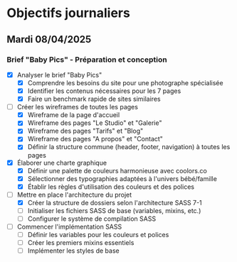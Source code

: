 # Objectifs journaliers

## Mardi 08/04/2025

### Brief "Baby Pics" - Préparation et conception

- [x] Analyser le brief "Baby Pics"
  - [x] Comprendre les besoins du site pour une photographe spécialisée
  - [x] Identifier les contenus nécessaires pour les 7 pages
  - [x] Faire un benchmark rapide de sites similaires

- [ ] Créer les wireframes de toutes les pages
  - [x] Wireframe de la page d'accueil
  - [x] Wireframe des pages "Le Studio" et "Galerie"
  - [x] Wireframe des pages "Tarifs" et "Blog"
  - [x] Wireframe des pages "A propos" et "Contact"
  - [x] Définir la structure commune (header, footer, navigation) à toutes les pages

- [x] Élaborer une charte graphique
  - [x] Définir une palette de couleurs harmonieuse avec coolors.co
  - [x] Sélectionner des typographies adaptées à l'univers bébé/famille
  - [x] Établir les règles d'utilisation des couleurs et des polices

- [ ] Mettre en place l'architecture du projet
  - [x] Créer la structure de dossiers selon l'architecture SASS 7-1
  - [ ] Initialiser les fichiers SASS de base (variables, mixins, etc.)
  - [ ] Configurer le système de compilation SASS

- [ ] Commencer l'implémentation SASS
  - [ ] Définir les variables pour les couleurs et polices
  - [ ] Créer les premiers mixins essentiels
  - [ ] Implémenter les styles de base
